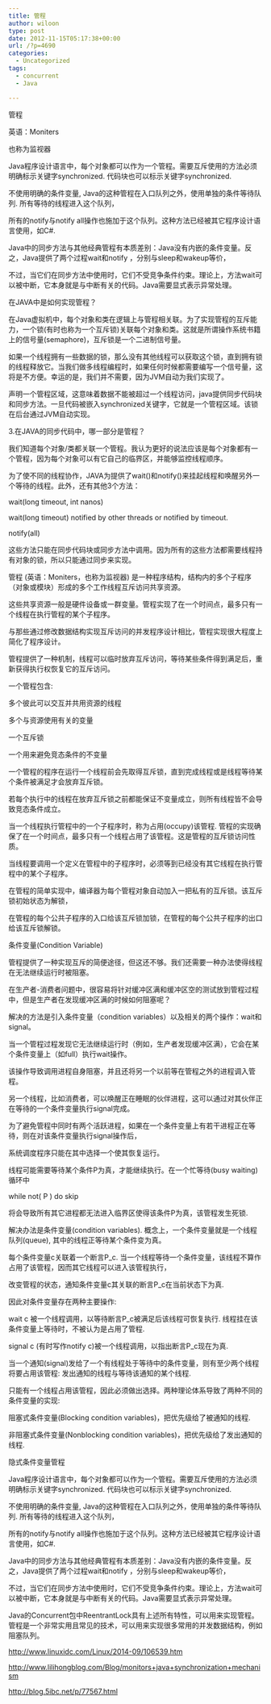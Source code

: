 ```yaml
---
title: 管程
author: wiloon
type: post
date: 2012-11-15T05:17:38+00:00
url: /?p=4690
categories:
  - Uncategorized
tags:
  - concurrent
  - Java

---
```

管程
  
英语：Moniters
  
也称为监视器

Java程序设计语言中，每个对象都可以作为一个管程。需要互斥使用的方法必须明确标示关键字synchronized. 代码块也可以标示关键字synchronized.
  
不使用明确的条件变量, Java的这种管程在入口队列之外，使用单独的条件等待队列. 所有等待的线程进入这个队列，
  
所有的notify与notify all操作也施加于这个队列。这种方法已经被其它程序设计语言使用，如C#.
  
Java中的同步方法与其他经典管程有本质差别：Java没有内嵌的条件变量。反之，Java提供了两个过程wait和notify ，分别与sleep和wakeup等价，
  
不过，当它们在同步方法中使用时，它们不受竞争条件约束。理论上，方法wait可以被中断，它本身就是与中断有关的代码。Java需要显式表示异常处理。

在JAVA中是如何实现管程？
  
在Java虚拟机中，每个对象和类在逻辑上与管程相关联。为了实现管程的互斥能力，一个锁(有时也称为一个互斥锁)关联每个对象和类。这就是所谓操作系统书籍上的信号量(semaphore)，互斥锁是一个二进制信号量。

如果一个线程拥有一些数据的锁，那么没有其他线程可以获取这个锁，直到拥有锁的线程释放它。当我们做多线程编程时，如果任何时候都需要编写一个信号量，这将是不方便。幸运的是，我们并不需要，因为JVM自动为我们实现了。

声明一个管程区域，这意味着数据不能被超过一个线程访问，java提供同步代码块和同步方法。一旦代码被嵌入synchronized关键字，它就是一个管程区域。该锁在后台通过JVM自动实现。

3.在JAVA的同步代码中，哪一部分是管程？
  
我们知道每个对象/类都关联一个管程。我认为更好的说法应该是每个对象都有一个管程，因为每个对象可以有它自己的临界区，并能够监控线程顺序。

为了使不同的线程协作，JAVA为提供了wait()和notify()来挂起线程和唤醒另外一个等待的线程。此外，还有其他3个方法：

wait(long timeout, int nanos)
  
wait(long timeout) notified by other threads or notified by timeout.
  
notify(all)
  
这些方法只能在同步代码块或同步方法中调用。因为所有的这些方法都需要线程持有对象的锁，所以只能通过同步来实现。

管程 (英语：Moniters，也称为监视器) 是一种程序结构，结构内的多个子程序（对象或模块）形成的多个工作线程互斥访问共享资源。
  
这些共享资源一般是硬件设备或一群变量。管程实现了在一个时间点，最多只有一个线程在执行管程的某个子程序。
  
与那些通过修改数据结构实现互斥访问的并发程序设计相比，管程实现很大程度上简化了程序设计。
  
管程提供了一种机制，线程可以临时放弃互斥访问，等待某些条件得到满足后，重新获得执行权恢复它的互斥访问。

一个管程包含:

多个彼此可以交互并共用资源的线程
  
多个与资源使用有关的变量
  
一个互斥锁
  
一个用来避免竞态条件的不变量
  
一个管程的程序在运行一个线程前会先取得互斥锁，直到完成线程或是线程等待某个条件被满足才会放弃互斥锁。
  
若每个执行中的线程在放弃互斥锁之前都能保证不变量成立，则所有线程皆不会导致竞态条件成立。
  
当一个线程执行管程中的一个子程序时，称为占用(occupy)该管程. 管程的实现确保了在一个时间点，最多只有一个线程占用了该管程。这是管程的互斥锁访问性质。
  
当线程要调用一个定义在管程中的子程序时，必须等到已经没有其它线程在执行管程中的某个子程序。
  
在管程的简单实现中，编译器为每个管程对象自动加入一把私有的互斥锁。该互斥锁初始状态为解锁，
  
在管程的每个公共子程序的入口给该互斥锁加锁，在管程的每个公共子程序的出口给该互斥锁解锁。

条件变量(Condition Variable)

管程提供了一种实现互斥的简便途径，但这还不够。我们还需要一种办法使得线程在无法继续运行时被阻塞。
  
在生产者-消费者问题中，很容易将针对缓冲区满和缓冲区空的测试放到管程过程中，但是生产者在发现缓冲区满的时候如何阻塞呢？
  
解决的方法是引入条件变量（condition variables）以及相关的两个操作：wait和signal。
  
当一个管程过程发现它无法继续运行时（例如，生产者发现缓冲区满），它会在某个条件变量上（如full）执行wait操作。
  
该操作导致调用进程自身阻塞，并且还将另一个以前等在管程之外的进程调入管程。
  
另一个线程，比如消费者，可以唤醒正在睡眠的伙伴进程，这可以通过对其伙伴正在等待的一个条件变量执行signal完成。
  
为了避免管程中同时有两个活跃进程，如果在一个条件变量上有若干进程正在等待，则在对该条件变量执行signal操作后，
  
系统调度程序只能在其中选择一个使其恢复运行。

线程可能需要等待某个条件P为真，才能继续执行。在一个忙等待(busy waiting)循环中
     
while not( P ) do skip
  
将会导致所有其它进程都无法进入临界区使得该条件P为真，该管程发生死锁.
  
解决办法是条件变量(condition variables). 概念上，一个条件变量就是一个线程队列(queue), 其中的线程正等待某个条件变为真。
  
每个条件变量c关联着一个断言P_c. 当一个线程等待一个条件变量，该线程不算作占用了该管程，因而其它线程可以进入该管程执行，
  
改变管程的状态，通知条件变量c其关联的断言P_c在当前状态下为真.

因此对条件变量存在两种主要操作:
  
wait c 被一个线程调用，以等待断言P_c被满足后该线程可恢复执行. 线程挂在该条件变量上等待时，不被认为是占用了管程.
  
signal c (有时写作notify c)被一个线程调用，以指出断言P_c现在为真.
  
当一个通知(signal)发给了一个有线程处于等待中的条件变量，则有至少两个线程将要占用该管程: 发出通知的线程与等待该通知的某个线程.
  
只能有一个线程占用该管程，因此必须做出选择。两种理论体系导致了两种不同的条件变量的实现:
  
阻塞式条件变量(Blocking condition variables)，把优先级给了被通知的线程.
  
非阻塞式条件变量(Nonblocking condition variables)，把优先级给了发出通知的线程.

隐式条件变量管程

Java程序设计语言中，每个对象都可以作为一个管程。需要互斥使用的方法必须明确标示关键字synchronized. 代码块也可以标示关键字synchronized.
  
不使用明确的条件变量, Java的这种管程在入口队列之外，使用单独的条件等待队列. 所有等待的线程进入这个队列，
  
所有的notify与notify all操作也施加于这个队列。这种方法已经被其它程序设计语言使用，如C#.

Java中的同步方法与其他经典管程有本质差别：Java没有内嵌的条件变量。反之，Java提供了两个过程wait和notify ，分别与sleep和wakeup等价，
  
不过，当它们在同步方法中使用时，它们不受竞争条件约束。理论上，方法wait可以被中断，它本身就是与中断有关的代码。Java需要显式表示异常处理。

Java的Concurrent包中ReentrantLock具有上述所有特性，可以用来实现管程。管程是一个非常实用且常见的技术，可以用来实现很多常用的并发数据结构，例如阻塞队列。

http://www.linuxidc.com/Linux/2014-09/106539.htm
  
http://www.lilihongblog.com/Blog/monitors+java+synchronization+mechanism
  
http://blog.5ibc.net/p/77567.html